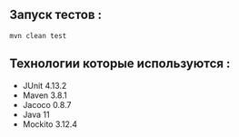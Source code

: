 ## Запуск тестов :
`mvn clean test`

## Технологии которые используются :

- JUnit 4.13.2
- Maven 3.8.1
- Jacoco 0.8.7
- Java 11
- Mockito 3.12.4